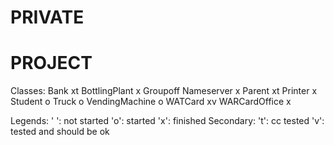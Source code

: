 # PRIVATE
# PROJECT

Classes:
Bank              xt
BottlingPlant     x
Groupoff
Nameserver        x
Parent            xt
Printer           x
Student           o
Truck             o
VendingMachine    o
WATCard           xv
WARCardOffice     x


Legends:
' ': not started
'o': started
'x': finished
Secondary:
't': cc tested
'v': tested and should be ok



